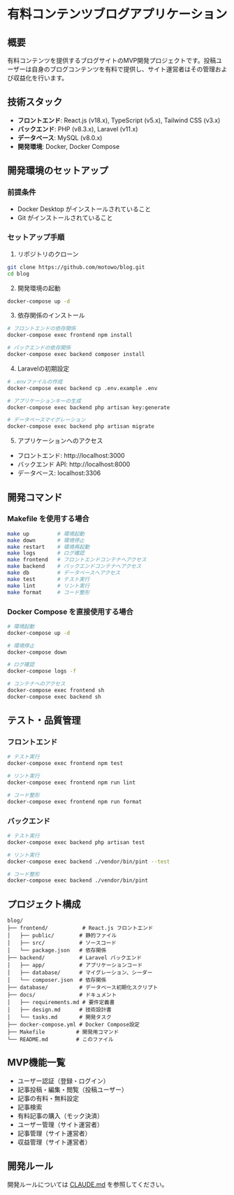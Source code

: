 # 有料コンテンツブログアプリケーション

## 概要
有料コンテンツを提供するブログサイトのMVP開発プロジェクトです。投稿ユーザーは自身のブログコンテンツを有料で提供し、サイト運営者はその管理および収益化を行います。

## 技術スタック
- **フロントエンド**: React.js (v18.x), TypeScript (v5.x), Tailwind CSS (v3.x)
- **バックエンド**: PHP (v8.3.x), Laravel (v11.x)
- **データベース**: MySQL (v8.0.x)
- **開発環境**: Docker, Docker Compose

## 開発環境のセットアップ

### 前提条件
- Docker Desktop がインストールされていること
- Git がインストールされていること

### セットアップ手順

1. リポジトリのクローン
```bash
git clone https://github.com/motowo/blog.git
cd blog
```

2. 開発環境の起動
```bash
docker-compose up -d
```

3. 依存関係のインストール
```bash
# フロントエンドの依存関係
docker-compose exec frontend npm install

# バックエンドの依存関係
docker-compose exec backend composer install
```

4. Laravelの初期設定
```bash
# .envファイルの作成
docker-compose exec backend cp .env.example .env

# アプリケーションキーの生成
docker-compose exec backend php artisan key:generate

# データベースマイグレーション
docker-compose exec backend php artisan migrate
```

5. アプリケーションへのアクセス
- フロントエンド: http://localhost:3000
- バックエンド API: http://localhost:8000
- データベース: localhost:3306

## 開発コマンド

### Makefile を使用する場合
```bash
make up         # 環境起動
make down       # 環境停止
make restart    # 環境再起動
make logs       # ログ確認
make frontend   # フロントエンドコンテナへアクセス
make backend    # バックエンドコンテナへアクセス
make db         # データベースへアクセス
make test       # テスト実行
make lint       # リント実行
make format     # コード整形
```

### Docker Compose を直接使用する場合
```bash
# 環境起動
docker-compose up -d

# 環境停止
docker-compose down

# ログ確認
docker-compose logs -f

# コンテナへのアクセス
docker-compose exec frontend sh
docker-compose exec backend sh
```

## テスト・品質管理

### フロントエンド
```bash
# テスト実行
docker-compose exec frontend npm test

# リント実行
docker-compose exec frontend npm run lint

# コード整形
docker-compose exec frontend npm run format
```

### バックエンド
```bash
# テスト実行
docker-compose exec backend php artisan test

# リント実行
docker-compose exec backend ./vendor/bin/pint --test

# コード整形
docker-compose exec backend ./vendor/bin/pint
```

## プロジェクト構成
```
blog/
├── frontend/           # React.js フロントエンド
│   ├── public/        # 静的ファイル
│   ├── src/           # ソースコード
│   └── package.json   # 依存関係
├── backend/           # Laravel バックエンド
│   ├── app/           # アプリケーションコード
│   ├── database/      # マイグレーション、シーダー
│   └── composer.json  # 依存関係
├── database/          # データベース初期化スクリプト
├── docs/              # ドキュメント
│   ├── requirements.md # 要件定義書
│   ├── design.md      # 技術設計書
│   └── tasks.md       # 開発タスク
├── docker-compose.yml # Docker Compose設定
├── Makefile          # 開発用コマンド
└── README.md         # このファイル
```

## MVP機能一覧
- ユーザー認証（登録・ログイン）
- 記事投稿・編集・閲覧（投稿ユーザー）
- 記事の有料・無料設定
- 記事検索
- 有料記事の購入（モック決済）
- ユーザー管理（サイト運営者）
- 記事管理（サイト運営者）
- 収益管理（サイト運営者）

## 開発ルール
開発ルールについては [CLAUDE.md](./CLAUDE.md) を参照してください。